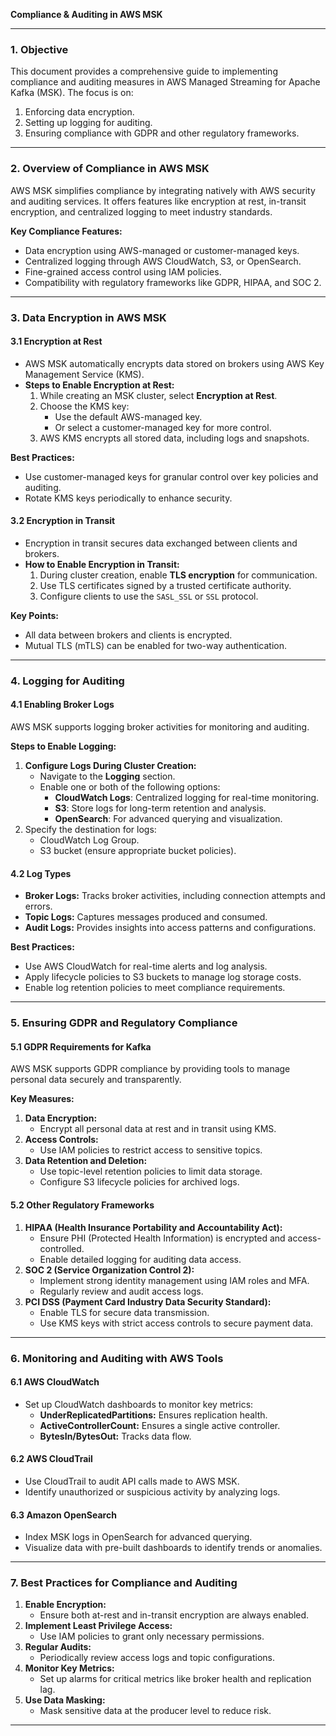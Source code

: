 **Compliance & Auditing in AWS MSK**

---

### **1. Objective**
This document provides a comprehensive guide to implementing compliance and auditing measures in AWS Managed Streaming for Apache Kafka (MSK). The focus is on:
1. Enforcing data encryption.
2. Setting up logging for auditing.
3. Ensuring compliance with GDPR and other regulatory frameworks.

---

### **2. Overview of Compliance in AWS MSK**
AWS MSK simplifies compliance by integrating natively with AWS security and auditing services. It offers features like encryption at rest, in-transit encryption, and centralized logging to meet industry standards.

**Key Compliance Features:**
- Data encryption using AWS-managed or customer-managed keys.
- Centralized logging through AWS CloudWatch, S3, or OpenSearch.
- Fine-grained access control using IAM policies.
- Compatibility with regulatory frameworks like GDPR, HIPAA, and SOC 2.

---

### **3. Data Encryption in AWS MSK**

#### **3.1 Encryption at Rest**
- AWS MSK automatically encrypts data stored on brokers using AWS Key Management Service (KMS).
- **Steps to Enable Encryption at Rest:**
  1. While creating an MSK cluster, select **Encryption at Rest**.
  2. Choose the KMS key:
     - Use the default AWS-managed key.
     - Or select a customer-managed key for more control.
  3. AWS KMS encrypts all stored data, including logs and snapshots.

**Best Practices:**
- Use customer-managed keys for granular control over key policies and auditing.
- Rotate KMS keys periodically to enhance security.

#### **3.2 Encryption in Transit**
- Encryption in transit secures data exchanged between clients and brokers.
- **How to Enable Encryption in Transit:**
  1. During cluster creation, enable **TLS encryption** for communication.
  2. Use TLS certificates signed by a trusted certificate authority.
  3. Configure clients to use the `SASL_SSL` or `SSL` protocol.

**Key Points:**
- All data between brokers and clients is encrypted.
- Mutual TLS (mTLS) can be enabled for two-way authentication.

---

### **4. Logging for Auditing**

#### **4.1 Enabling Broker Logs**
AWS MSK supports logging broker activities for monitoring and auditing.

**Steps to Enable Logging:**
1. **Configure Logs During Cluster Creation:**
   - Navigate to the **Logging** section.
   - Enable one or both of the following options:
     - **CloudWatch Logs**: Centralized logging for real-time monitoring.
     - **S3**: Store logs for long-term retention and analysis.
     - **OpenSearch**: For advanced querying and visualization.
2. Specify the destination for logs:
   - CloudWatch Log Group.
   - S3 bucket (ensure appropriate bucket policies).

#### **4.2 Log Types**
- **Broker Logs:** Tracks broker activities, including connection attempts and errors.
- **Topic Logs:** Captures messages produced and consumed.
- **Audit Logs:** Provides insights into access patterns and configurations.

**Best Practices:**
- Use AWS CloudWatch for real-time alerts and log analysis.
- Apply lifecycle policies to S3 buckets to manage log storage costs.
- Enable log retention policies to meet compliance requirements.

---

### **5. Ensuring GDPR and Regulatory Compliance**

#### **5.1 GDPR Requirements for Kafka**
AWS MSK supports GDPR compliance by providing tools to manage personal data securely and transparently.

**Key Measures:**
1. **Data Encryption:**
   - Encrypt all personal data at rest and in transit using KMS.
2. **Access Controls:**
   - Use IAM policies to restrict access to sensitive topics.
3. **Data Retention and Deletion:**
   - Use topic-level retention policies to limit data storage.
   - Configure S3 lifecycle policies for archived logs.

#### **5.2 Other Regulatory Frameworks**
1. **HIPAA (Health Insurance Portability and Accountability Act):**
   - Ensure PHI (Protected Health Information) is encrypted and access-controlled.
   - Enable detailed logging for auditing data access.
2. **SOC 2 (Service Organization Control 2):**
   - Implement strong identity management using IAM roles and MFA.
   - Regularly review and audit access logs.
3. **PCI DSS (Payment Card Industry Data Security Standard):**
   - Enable TLS for secure data transmission.
   - Use KMS keys with strict access controls to secure payment data.

---

### **6. Monitoring and Auditing with AWS Tools**

#### **6.1 AWS CloudWatch**
- Set up CloudWatch dashboards to monitor key metrics:
  - **UnderReplicatedPartitions:** Ensures replication health.
  - **ActiveControllerCount:** Ensures a single active controller.
  - **BytesIn/BytesOut:** Tracks data flow.

#### **6.2 AWS CloudTrail**
- Use CloudTrail to audit API calls made to AWS MSK.
- Identify unauthorized or suspicious activity by analyzing logs.

#### **6.3 Amazon OpenSearch**
- Index MSK logs in OpenSearch for advanced querying.
- Visualize data with pre-built dashboards to identify trends or anomalies.

---

### **7. Best Practices for Compliance and Auditing**
1. **Enable Encryption:**
   - Ensure both at-rest and in-transit encryption are always enabled.
2. **Implement Least Privilege Access:**
   - Use IAM policies to grant only necessary permissions.
3. **Regular Audits:**
   - Periodically review access logs and topic configurations.
4. **Monitor Key Metrics:**
   - Set up alarms for critical metrics like broker health and replication lag.
5. **Use Data Masking:**
   - Mask sensitive data at the producer level to reduce risk.

---
